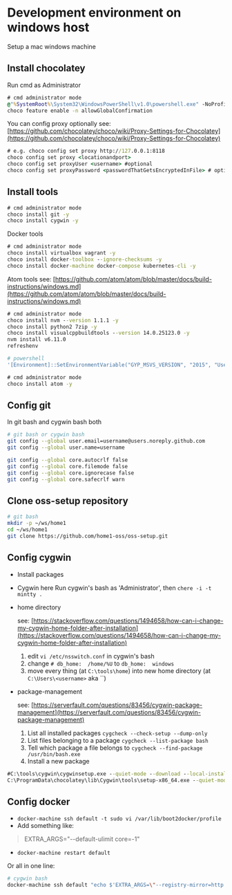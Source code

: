 
# Development environment on windows host
Setup a mac windows machine

## Install chocolatey

Run cmd as Administrator
```cmd
# cmd administrator mode
@"%SystemRoot%\System32\WindowsPowerShell\v1.0\powershell.exe" -NoProfile -ExecutionPolicy Bypass -Command "iex ((New-Object System.Net.WebClient).DownloadString('https://chocolatey.org/install.ps1'))" && SET "PATH=%PATH%;%ALLUSERSPROFILE%\chocolatey\bin"
choco feature enable -n allowGlobalConfirmation
```

You can config proxy optionally
see: [https://github.com/chocolatey/choco/wiki/Proxy-Settings-for-Chocolatey](https://github.com/chocolatey/choco/wiki/Proxy-Settings-for-Chocolatey)
```cmd
# e.g. choco config set proxy http://127.0.0.1:8118
choco config set proxy <locationandport>
choco config set proxyUser <username> #optional
choco config set proxyPassword <passwordThatGetsEncryptedInFile> # optional
```

## Install tools

```cmd
# cmd administrator mode
choco install git -y
choco install cygwin -y
```

Docker tools
```cmd
# cmd administrator mode
choco install virtualbox vagrant -y
choco install docker-toolbox --ignore-checksums -y
choco install docker-machine docker-compose kubernetes-cli -y
```

Atom tools
see: [https://github.com/atom/atom/blob/master/docs/build-instructions/windows.md](https://github.com/atom/atom/blob/master/docs/build-instructions/windows.md)
```cmd
# cmd administrator mode
choco install nvm --version 1.1.1 -y
choco install python2 7zip -y
choco install visualcppbuildtools --version 14.0.25123.0 -y
nvm install v6.11.0
refreshenv
```
```powershell
# powershell
'[Environment]::SetEnvironmentVariable("GYP_MSVS_VERSION", "2015", "User")'
```

```cmd
# cmd administrator mode
choco install atom -y
```

## Config git

In git bash and cygwin bash both
```bash
# git bash or cygwin bash
git config --global user.email=username@users.noreply.github.com
git config --global user.name=username

git config --global core.autocrlf false
git config --global core.filemode false
git config --global core.ignorecase false
git config --global core.safecrlf warn
```

## Clone oss-setup repository

```bash
# git bash
mkdir -p ~/ws/home1
cd ~/ws/home1
git clone https://github.com/home1-oss/oss-setup.git
```

## Config cygwin

- Install packages

- Cygwin here
Run cygwin's bash as 'Administrator', then `chere -i -t mintty .`

- home directory

    see: [https://stackoverflow.com/questions/1494658/how-can-i-change-my-cygwin-home-folder-after-installation](https://stackoverflow.com/questions/1494658/how-can-i-change-my-cygwin-home-folder-after-installation)  
    1. edit `vi /etc/nsswitch.conf` in cygwin's bash
    2. change `# db_home:  /home/%U` to `db_home:  windows`
    3. move every thing (at `C:\tools\home`) into new home directory (at `C:\Users\<username>` aka ``)

- package-management

    see: [https://serverfault.com/questions/83456/cygwin-package-management](https://serverfault.com/questions/83456/cygwin-package-management)
    1. List all installed packages `cygcheck --check-setup --dump-only`
    2. List files belonging to a package `cygcheck --list-package bash`
    3. Tell which package a file belongs to `cygcheck --find-package /usr/bin/bash.exe`
    4. Install a new package
```cmd
#C:\tools\cygwin\cygwinsetup.exe --quiet-mode --download --local-install --packages abook
C:\ProgramData\chocolatey\lib\Cygwin\tools\setup-x86_64.exe --quiet-mode --download --local-install --packages abook
```

## Config docker

- `docker-machine ssh default -t sudo vi /var/lib/boot2docker/profile`
- Add something like:
> EXTRA_ARGS="--default-ulimit core=-1"
- `docker-machine restart default`

Or all in one line:
```bash
# cygwin bash
docker-machine ssh default "echo $'EXTRA_ARGS=\"--registry-mirror=http://mirror.docker.internal --insecure-registry mirror.docker.internal --insecure-registry registry.docker.internal --insecure-registry gcr.io.internal:25004\"' | sudo tee -a /var/lib/boot2docker/profile && sudo /etc/init.d/docker restart"
```
